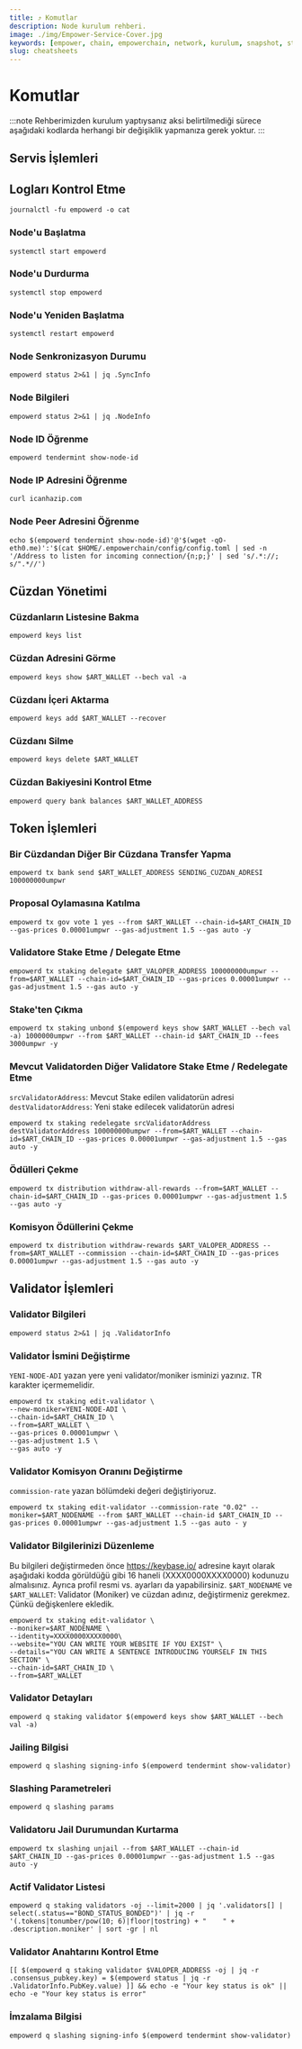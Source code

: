 ```yaml
---
title: ⤴️ Komutlar
description: Node kurulum rehberi.
image: ./img/Empower-Service-Cover.jpg
keywords: [empower, chain, empowerchain, network, kurulum, snapshot, statesync, güncelleme]
slug: cheatsheets
---
```


# Komutlar
:::note
Rehberimizden kurulum yaptıysanız aksi belirtilmediği sürece aşağıdaki kodlarda herhangi bir değişiklik yapmanıza gerek yoktur.
:::

## Servis İşlemleri 

## Logları Kontrol Etme 
```
journalctl -fu empowerd -o cat
```

### Node'u Başlatma
```
systemctl start empowerd
```

### Node'u Durdurma
```
systemctl stop empowerd
```

### Node'u Yeniden Başlatma
```
systemctl restart empowerd
```

### Node Senkronizasyon Durumu
```
empowerd status 2>&1 | jq .SyncInfo
```

### Node Bilgileri
```
empowerd status 2>&1 | jq .NodeInfo
```

### Node ID Öğrenme
```
empowerd tendermint show-node-id
```

### Node IP Adresini Öğrenme
```
curl icanhazip.com
```

### Node Peer Adresini Öğrenme
```
echo $(empowerd tendermint show-node-id)'@'$(wget -qO- eth0.me)':'$(cat $HOME/.empowerchain/config/config.toml | sed -n '/Address to listen for incoming connection/{n;p;}' | sed 's/.*://; s/".*//')
```

## Cüzdan Yönetimi

### Cüzdanların Listesine Bakma
```
empowerd keys list
```

### Cüzdan Adresini Görme
```
empowerd keys show $ART_WALLET --bech val -a
```

### Cüzdanı İçeri Aktarma
```
empowerd keys add $ART_WALLET --recover
```

### Cüzdanı Silme
```
empowerd keys delete $ART_WALLET
```

### Cüzdan Bakiyesini Kontrol Etme
```
empowerd query bank balances $ART_WALLET_ADDRESS
```

## Token İşlemleri

### Bir Cüzdandan Diğer Bir Cüzdana Transfer Yapma
```
empowerd tx bank send $ART_WALLET_ADDRESS SENDING_CUZDAN_ADRESI 100000000umpwr
```

### Proposal Oylamasına Katılma
```
empowerd tx gov vote 1 yes --from $ART_WALLET --chain-id=$ART_CHAIN_ID --gas-prices 0.00001umpwr --gas-adjustment 1.5 --gas auto -y
```

### Validatore Stake Etme / Delegate Etme
```
empowerd tx staking delegate $ART_VALOPER_ADDRESS 100000000umpwr --from=$ART_WALLET --chain-id=$ART_CHAIN_ID --gas-prices 0.00001umpwr --gas-adjustment 1.5 --gas auto -y
```

### Stake'ten Çıkma
```
empowerd tx staking unbond $(empowerd keys show $ART_WALLET --bech val -a) 1000000umpwr --from $ART_WALLET --chain-id $ART_CHAIN_ID --fees 3000umpwr -y
```

### Mevcut Validatorden Diğer Validatore Stake Etme / Redelegate Etme
`srcValidatorAddress`: Mevcut Stake edilen validatorün adresi
`destValidatorAddress`: Yeni stake edilecek validatorün adresi
```
empowerd tx staking redelegate srcValidatorAddress destValidatorAddress 100000000umpwr --from=$ART_WALLET --chain-id=$ART_CHAIN_ID --gas-prices 0.00001umpwr --gas-adjustment 1.5 --gas auto -y
```

### Ödülleri Çekme
```
empowerd tx distribution withdraw-all-rewards --from=$ART_WALLET --chain-id=$ART_CHAIN_ID --gas-prices 0.00001umpwr --gas-adjustment 1.5 --gas auto -y
```

### Komisyon Ödüllerini Çekme
```
empowerd tx distribution withdraw-rewards $ART_VALOPER_ADDRESS --from=$ART_WALLET --commission --chain-id=$ART_CHAIN_ID --gas-prices 0.00001umpwr --gas-adjustment 1.5 --gas auto -y
```

## Validator İşlemleri

### Validator Bilgileri
```
empowerd status 2>&1 | jq .ValidatorInfo
```

### Validator İsmini Değiştirme
`YENI-NODE-ADI` yazan yere yeni validator/moniker isminizi yazınız. TR karakter içermemelidir.
```
empowerd tx staking edit-validator \
--new-moniker=YENI-NODE-ADI \
--chain-id=$ART_CHAIN_ID \
--from=$ART_WALLET \
--gas-prices 0.00001umpwr \
--gas-adjustment 1.5 \
--gas auto -y
```

### Validator Komisyon Oranını Değiştirme
`commission-rate` yazan bölümdeki değeri değiştiriyoruz.
```
empowerd tx staking edit-validator --commission-rate "0.02" --moniker=$ART_NODENAME --from $ART_WALLET --chain-id $ART_CHAIN_ID --gas-prices 0.00001umpwr --gas-adjustment 1.5 --gas auto - y
```

### Validator Bilgilerinizi Düzenleme
Bu bilgileri değiştirmeden önce https://keybase.io/ adresine kayıt olarak aşağıdaki kodda görüldüğü gibi 16 haneli (XXXX0000XXXX0000) kodunuzu almalısınız. Ayrıca profil resmi vs. ayarları da yapabilirsiniz. 
`$ART_NODENAME` ve `$ART_WALLET`: Validator (Moniker) ve cüzdan adınız, değiştirmeniz gerekmez. Çünkü değişkenlere ekledik.
```
empowerd tx staking edit-validator \
--moniker=$ART_NODENAME \
--identity=XXXX0000XXXX0000\
--website="YOU CAN WRITE YOUR WEBSITE IF YOU EXIST" \
--details="YOU CAN WRITE A SENTENCE INTRODUCING YOURSELF IN THIS SECTION" \
--chain-id=$ART_CHAIN_ID \
--from=$ART_WALLET
```

### Validator Detayları
```
empowerd q staking validator $(empowerd keys show $ART_WALLET --bech val -a)
```

### Jailing Bilgisi
```
empowerd q slashing signing-info $(empowerd tendermint show-validator)
```

### Slashing Parametreleri
```
empowerd q slashing params
```

### Validatoru Jail Durumundan Kurtarma 
```
empowerd tx slashing unjail --from $ART_WALLET --chain-id $ART_CHAIN_ID --gas-prices 0.00001umpwr --gas-adjustment 1.5 --gas auto -y
```

### Actif Validator Listesi
```
empowerd q staking validators -oj --limit=2000 | jq '.validators[] | select(.status=="BOND_STATUS_BONDED")' | jq -r '(.tokens|tonumber/pow(10; 6)|floor|tostring) + " 	 " + .description.moniker' | sort -gr | nl
```

### Validator Anahtarını Kontrol Etme
```
[[ $(empowerd q staking validator $VALOPER_ADDRESS -oj | jq -r .consensus_pubkey.key) = $(empowerd status | jq -r .ValidatorInfo.PubKey.value) ]] && echo -e "Your key status is ok" || echo -e "Your key status is error"
```

### İmzalama Bilgisi
```
empowerd q slashing signing-info $(empowerd tendermint show-validator)
```